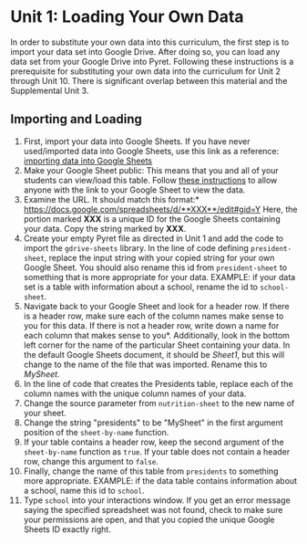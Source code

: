 # Unit 1:  Loading Your Own Data

In order to substitute your own data
into this curriculum, the first step is
to import your data set into Google Drive.
After doing so, you can load any data
set from your Google Drive into Pyret.
Following these instructions is a prerequisite
for substituting your own data into the curriculum
for Unit 2 through Unit 10.  There is significant
overlap between this material and the Supplemental
Unit 3.

## Importing and Loading

 1.  First, import your data into Google Sheets.  If 
     you have never used/imported data into Google Sheets,
     use this link as a reference: [importing data into Google Sheets](https://support.google.com/docs/answer/40608?hl=en)
 2.  Make your Google Sheet public:  This means that
     you and all of your students can view/load this 
     table.  Follow [these instructions](https://support.google.com/docs/answer/2494822#link_sharing)
     to allow anyone with the link to your Google Sheet
     to view the data.
 3.  Examine the URL.  It should match this format:*
     https://docs.google.com/spreadsheets/d/**XXX**/edit#gid=Y
     Here, the portion marked **XXX** is a unique ID for the
     Google Sheets containing your data.  Copy the string marked 
     by **XXX**.
 4.  Create your empty Pyret file as directed in Unit 1
     and add the code to import the `gdrive-sheets` library.
     In the line of code defining `president-sheet`, replace
     the input string with your copied string for your own
     Google Sheet.  You should also rename this id from
     `president-sheet` to something that is more appropriate
     for your data.  EXAMPLE: if your data set is a table 
     with information about a school, rename the id to
     `school-sheet`.
 5.  Navigate back to your Google Sheet and look for a header
     row.  If there is a header row, make sure each of the
     column names make sense to you for this data.  If there
     is not a header row, write down a name for each column
     that makes sense to you*.  Additionally, look in the
     bottom left corner for the name of the particular Sheet
     containing your data.  In the default Google Sheets 
     document, it should be *Sheet1*, but this will change
     to the name of the file that was imported.  Rename this
     to *MySheet*.
 6.  In the line of code that creates the Presidents table, 
     replace each of the column names with the unique column names 
     of your data.  
 7.  Change the source parameter from `nutrition-sheet` to 
     the new name of your sheet.  
 8.  Change the string "presidents" to be "MySheet" in
     the first argument position of the `sheet-by-name`
     function.
 9.  If your table contains a header row, keep the second 
     argument of the `sheet-by-name` function as `true`.
     If your table does not contain a header row, change
     this argument to `false`.
 10. Finally, change the name of this table from `presidents`
     to something more appropriate.  EXAMPLE: if the data
     table contains information about a school, name this
     id to `school`.
 11. Type `school` into your interactions window.  If you
     get an error message saying the specified spreadsheet
     was not found, check to make sure your permissions are
     open, and that you copied the unique Google Sheets ID
     exactly right.


